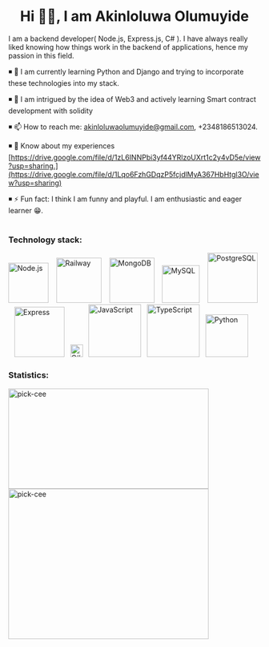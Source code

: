 <h1 align="center"> Hi 🖐🏾, I am Akinloluwa Olumuyide</h1>
                                                        
I am a backend developer( Node.js, Express.js, C# ). I have always really liked knowing how things work in the backend of applications, hence my passion in this field.

◾ 🔭 I am currently learning Python and Django and trying to incorporate these technologies into my stack.

◾ 🌱 I am intrigued by the idea of Web3 and actively learning Smart contract development with solidity

◾ 📫 How to reach me: akinloluwaolumuyide@gmail.com, +2348186513024.

◾ 📄 Know about my experiences [https://drive.google.com/file/d/1zL6INNPbi3yf44YRlzoUXrt1c2y4vD5e/view?usp=sharing.](https://drive.google.com/file/d/1Lqo6FzhGDqzP5fcjdlMyA367HbHtgl3O/view?usp=sharing)

◾ ⚡ Fun fact: I think I am funny and playful. I am enthusiastic and eager learner 😁.
<br></br>

### Technology stack:

<img src="https://img.shields.io/badge/-Node.js-339933?style=round-square&logo=Node.js&logoColor=black" alt="Node.js" align= "left " width= "80"/> &nbsp;&nbsp;
<img src="https://img.shields.io/badge/Railway-131415?style=round-squarefor-the-badge&logo=railway&logoColor=black" alt="Railway" width = "90" align ="left "/> &nbsp;&nbsp;
<img src="https://img.shields.io/badge/MongoDB-4EA94B?style=round-squarefor-the-badge&logo=mongodb&logoColor=black" alt="MongoDB" width = "90" align ="left "/> &nbsp;&nbsp;
<img src="https://img.shields.io/badge/MySQL-005C84?style=round-squarefor-the-badge&logo=mysql&logoColor=white
" alt="MySQL" width = "75" align ="left "/> &nbsp;&nbsp;
<img src="https://img.shields.io/badge/PostgreSQL-316192?style=round-squarefor-the-badge&logo=postgresql&logoColor=white" alt="PostgreSQL" width = "100" align ="left "/>&nbsp;&nbsp;
<img src="https://img.shields.io/badge/Express.js-000000?style=round-squarefor-the-badge&logo=express&logoColor=black" alt="Express" width = "100" align ="left "/>&nbsp;&nbsp;
<img src="https://img.shields.io/badge/C%23-239120?style=round-squarefor-the-badge&logo=c-sharp&logoColor=white
" alt="C#" width = "" height ="25" align ="left "/>&nbsp;&nbsp;
<img src="https://img.shields.io/badge/JavaScript-323330?style=round-squarefor-the-badge&logo=javascript&logoColor=F7DF1E" alt="JavaScript" width = "105" height ="" align ="left "/>&nbsp;&nbsp;
<img src="https://img.shields.io/badge/TypeScript-007ACC?style=round-squarefor-the-badge&logo=typescript&logoColor=white
" alt="TypeScript" width = "105" height ="" align ="left "/>&nbsp;&nbsp;
<img src="https://img.shields.io/badge/Python-FFD43B?style=round-squarefor-the-badge&logo=python&logoColor=blue" alt="Python" width = "85" height ="" align ="left "/>&nbsp;&nbsp;

### Statistics:

<div align-items="left" justify-content = "center" display="inline-block">
<img src="https://github-readme-stats.vercel.app/api/top-langs/?username=pick-cee&layout=compact&theme=radical" alt="pick-cee" align="left " width="400" height="200" display="inline-block" /></div>
<div><img src="https://github-readme-stats.vercel.app/api?username=pick-cee&show_icons=true&theme=radical" alt="pick-cee" align="left " width="400" height="300" /></div>
